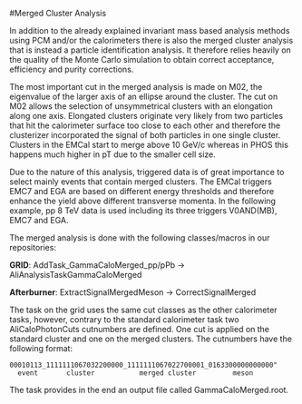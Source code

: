 #Merged Cluster Analysis

In addition to the already explained invariant mass based analysis methods using PCM and/or the calorimeters there is also the merged cluster analysis that is instead a particle identification analysis. It therefore relies heavily on the quality of the Monte Carlo simulation to obtain correct acceptance, efficiency and purity corrections.

The most important cut in the merged analysis is made on M02, the eigenvalue of the larger axis of an ellipse around the cluster. The cut on M02 allows the selection of unsymmetrical clusters with an elongation along one axis. Elongated clusters originate very likely from two particles that hit the calorimeter surface too close to each other and therefore the clusterizer incorporated the signal of both particles in one single cluster. Clusters in the EMCal start to merge above 10 GeV/c whereas in PHOS this happens much higher in pT due to the smaller cell size.

Due to the nature of this analysis, triggered data is of great importance to select mainly events that contain merged clusters. The EMCal triggers EMC7 and EGA are based on different energy thresholds and therefore enhance the yield above different transverse momenta. In the following example, pp 8 TeV data is used including its three triggers V0AND(MB), EMC7 and EGA.

The merged analysis is done with the following classes/macros in our repositories:
  
**GRID**: AddTask_GammaCaloMerged_pp/pPb ->  AliAnalysisTaskGammaCaloMerged

**Afterburner**: ExtractSignalMergedMeson -> CorrectSignalMerged

The task on the grid uses the same cut classes as the other calorimeter tasks, however, contrary to the standard calorimeter task two AliCaloPhotonCuts cutnumbers are defined. One cut is applied on the standard cluster and one on the merged clusters. The cutnumbers have the following format:

```
00010113_1111111067032200000_1111111067022700001_0163300000000000"
  event       cluster           merged cluster         meson
```

The task provides in the end an output file called GammaCaloMerged.root.
